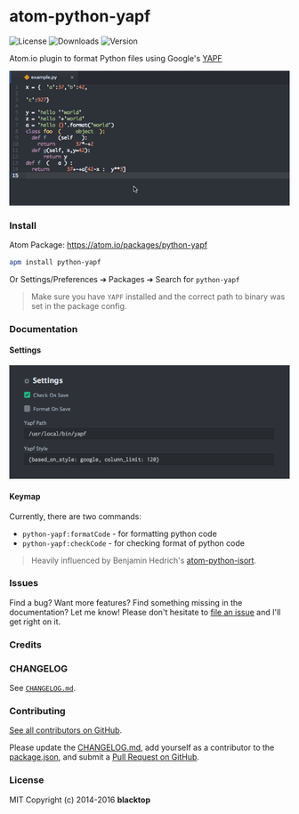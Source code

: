 # atom-python-yapf

![License](https://img.shields.io/apm/l/python-yapf.svg)
![Downloads](https://img.shields.io/apm/dm/python-yapf.svg)
![Version](https://img.shields.io/apm/v/python-yapf.svg)

Atom.io plugin to format Python files using Google's [YAPF](https://github.com/google/yapf)

![Screenshot](https://raw.githubusercontent.com/blacktop/atom-python-yapf/master/example_formatting.gif)

### Install

Atom Package: https://atom.io/packages/python-yapf

```bash
apm install python-yapf
```

Or Settings/Preferences ➔ Packages ➔ Search for `python-yapf`

> Make sure you have `YAPF` installed and the correct path to binary was set in the package config.

### Documentation

#### Settings

![settings](https://raw.githubusercontent.com/blacktop/atom-python-yapf/master/settings.png)

#### Keymap

Currently, there are two commands:

* `python-yapf:formatCode` - for formatting python code
* `python-yapf:checkCode` - for checking format of python code

> Heavily influenced by Benjamin Hedrich's [atom-python-isort](https://github.com/bh/atom-python-isort).

### Issues

Find a bug? Want more features? Find something missing in the documentation? Let me know! Please don't hesitate to [file an issue](https://github.com/blacktop/atom-python-yapf/issues/new) and I'll get right on it.

### Credits

### CHANGELOG

See [`CHANGELOG.md`](https://github.com/blacktop/atom-python-yapf/blob/master/CHANGELOG.md).

### Contributing

[See all contributors on GitHub](https://github.com/donaldpipowitch/atom-beautify/graphs/contributors).

Please update the [CHANGELOG.md](https://github.com/donaldpipowitch/atom-beautify/blob/master/CHANGELOG.md),
add yourself as a contributor to the [package.json](https://github.com/donaldpipowitch/atom-beautify/blob/master/package.json),
and submit a [Pull Request on GitHub](https://help.github.com/articles/using-pull-requests/).

### License

MIT Copyright (c) 2014-2016 **blacktop**

